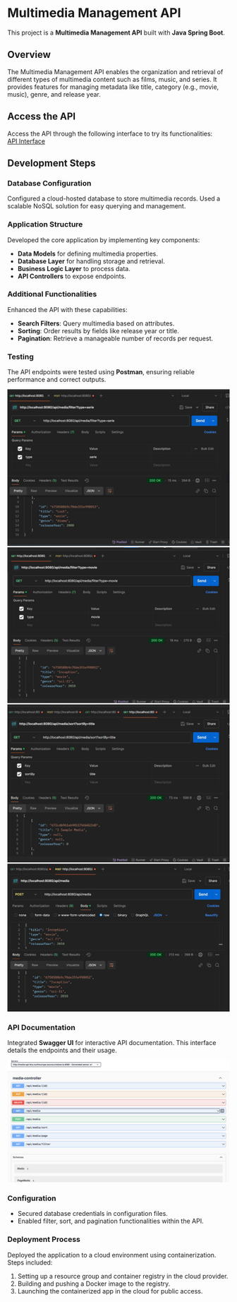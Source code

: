 # Multimedia Management API

This project is a **Multimedia Management API** built with **Java Spring Boot**.

## Overview

The Multimedia Management API enables the organization and retrieval of different types of multimedia content such as films, music, and series. It provides features for managing metadata like title, category (e.g., movie, music), genre, and release year.

## Access the API

Access the API through the following interface to try its functionalities:  
[API Interface](http://multimedia-api.cloud.northeurope.azurecontainer.io:8080/swagger-ui/index.html)

## Development Steps

### Database Configuration

Configured a cloud-hosted database to store multimedia records. Used a scalable NoSQL solution for easy querying and management.

### Application Structure

Developed the core application by implementing key components:

- **Data Models** for defining multimedia properties.
- **Database Layer** for handling storage and retrieval.
- **Business Logic Layer** to process data.
- **API Controllers** to expose endpoints.

### Additional Functionalities

Enhanced the API with these capabilities:

- **Search Filters**: Query multimedia based on attributes.
- **Sorting**: Order results by fields like release year or title.
- **Pagination**: Retrieve a manageable number of records per request.

### Testing

The API endpoints were tested using **Postman**, ensuring reliable performance and correct outputs.

![Sample Request - Filtering Multimedia](screenshots/sc1.jpeg)  
![Sample Request - Filtering Multimedia](screenshots/sc2.jpeg)  
![Sample Request - Sorting](screenshots/sc3.jpeg)  
![Sample Request - Post](screenshots/sc4.jpeg)

### API Documentation

Integrated **Swagger UI** for interactive API documentation. This interface details the endpoints and their usage.

![Swagger Overview](screenshots/sc5.png)

### Configuration

- Secured database credentials in configuration files.
- Enabled filter, sort, and pagination functionalities within the API.

### Deployment Process

Deployed the application to a cloud environment using containerization. Steps included:

1. Setting up a resource group and container registry in the cloud provider.
2. Building and pushing a Docker image to the registry.
3. Launching the containerized app in the cloud for public access.
